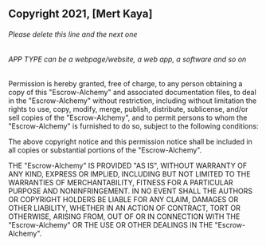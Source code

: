 ## Copyright 2021, [Mert Kaya]

###### Please delete this line and the next one

###### APP TYPE can be a webpage/website, a web app, a software and so on

Permission is hereby granted, free of charge, to any person obtaining a copy of this "Escrow-Alchemy" and associated documentation files, to deal in the "Escrow-Alchemy" without restriction, including without limitation the rights to use, copy, modify, merge, publish, distribute, sublicense, and/or sell copies of the "Escrow-Alchemy", and to permit persons to whom the "Escrow-Alchemy" is furnished to do so, subject to the following conditions:

The above copyright notice and this permission notice shall be included in all copies or substantial portions of the "Escrow-Alchemy".

THE "Escrow-Alchemy" IS PROVIDED "AS IS", WITHOUT WARRANTY OF ANY KIND, EXPRESS OR IMPLIED, INCLUDING BUT NOT LIMITED TO THE WARRANTIES OF MERCHANTABILITY, FITNESS FOR A PARTICULAR PURPOSE AND NONINFRINGEMENT. IN NO EVENT SHALL THE AUTHORS OR COPYRIGHT HOLDERS BE LIABLE FOR ANY CLAIM, DAMAGES OR OTHER LIABILITY, WHETHER IN AN ACTION OF CONTRACT, TORT OR OTHERWISE, ARISING FROM, OUT OF OR IN CONNECTION WITH THE "Escrow-Alchemy" OR THE USE OR OTHER DEALINGS IN THE "Escrow-Alchemy".
